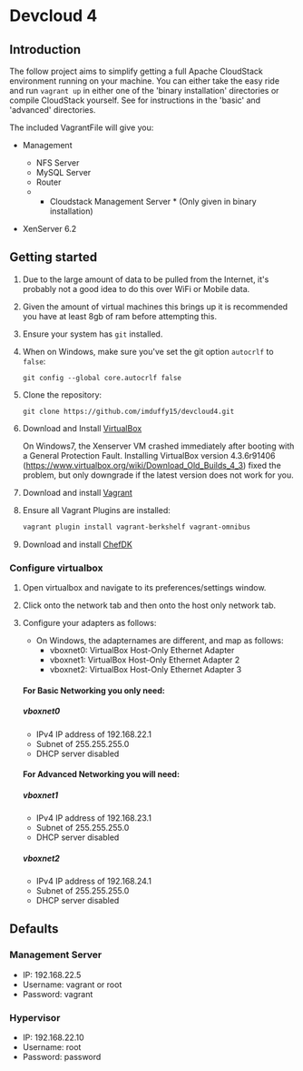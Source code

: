 <!--
 Licensed to the Apache Software Foundation (ASF) under one
 or more contributor license agreements.  See the NOTICE file
 distributed with this work for additional information
 regarding copyright ownership.  The ASF licenses this file
 to you under the Apache License, Version 2.0 (the
 "License"); you may not use this file except in compliance
 with the License.  You may obtain a copy of the License at

   http://www.apache.org/licenses/LICENSE-2.0

 Unless required by applicable law or agreed to in writing,
 software distributed under the License is distributed on an
 "AS IS" BASIS, WITHOUT WARRANTIES OR CONDITIONS OF ANY
 KIND, either express or implied.  See the License for the
 specific language governing permissions and limitations
 under the License.
 -->

# Devcloud 4

## Introduction

The follow project aims to simplify getting a full Apache CloudStack environment running on your machine. You can either take the easy ride and run `vagrant up` in either one of the 'binary installation' directories or compile CloudStack yourself. See for instructions in the 'basic' and 'advanced' directories.

The included VagrantFile will give you:

 - Management
     - NFS Server
     - MySQL Server
     - Router
     - * Cloudstack Management Server * (Only given in binary installation)

 - XenServer 6.2

## Getting started

1. Due to the large amount of data to be pulled from the Internet, it's probably not a good idea to do this over WiFi or Mobile data.

1. Given the amount of virtual machines this brings up it is recommended you have at least 8gb of ram before attempting this.

1. Ensure your system has `git` installed.

1. When on Windows, make sure you've set the git option `autocrlf` to `false`:

      ```
      git config --global core.autocrlf false
      ```

1. Clone the repository:

	```
	git clone https://github.com/imduffy15/devcloud4.git
	```

1. Download and Install [VirtualBox](https://www.virtualbox.org/wiki/Downloads)

   On Windows7, the Xenserver VM crashed immediately after booting with a General Protection Fault.
   Installing VirtualBox version 4.3.6r91406 (https://www.virtualbox.org/wiki/Download_Old_Builds_4_3) fixed the problem, but only downgrade if the latest version does not work for you.

1. Download and install [Vagrant](https://www.vagrantup.com/downloads.html)

1. Ensure all Vagrant Plugins are installed:

	```bash
	vagrant plugin install vagrant-berkshelf vagrant-omnibus
	```

1. Download and install [ChefDK](https://downloads.chef.io/chef-dk/)

### Configure virtualbox

1. Open virtualbox and navigate to its preferences/settings window.

1. Click onto the network tab and then onto the host only network tab.

1. Configure your adapters as follows:

   - On Windows, the adapternames are different, and map as follows:
     - vboxnet0: VirtualBox Host-Only Ethernet Adapter
     - vboxnet1: VirtualBox Host-Only Ethernet Adapter 2
     - vboxnet2: VirtualBox Host-Only Ethernet Adapter 3

    #### For Basic Networking you only need:

    ##### vboxnet0
    - IPv4 IP address of 192.168.22.1
    - Subnet of 255.255.255.0
    - DHCP server disabled

    #### For Advanced Networking you will need:

    ##### vboxnet1
    - IPv4 IP address of 192.168.23.1
    - Subnet of 255.255.255.0
    - DHCP server disabled

    ##### vboxnet2
    - IPv4 IP address of 192.168.24.1
    - Subnet of 255.255.255.0
    - DHCP server disabled

## Defaults

### Management Server

 - IP: 192.168.22.5
 - Username: vagrant or root
 - Password: vagrant

### Hypervisor

 - IP: 192.168.22.10
 - Username: root
 - Password: password
